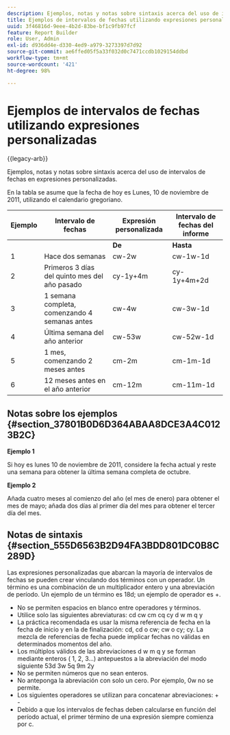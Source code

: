 ```yaml
---
description: Ejemplos, notas y notas sobre sintaxis acerca del uso de intervalos de fechas en expresiones personalizadas.
title: Ejemplos de intervalos de fechas utilizando expresiones personalizadas
uuid: 3f46816d-9eee-4b2d-83be-bf1c9fb97fcf
feature: Report Builder
role: User, Admin
exl-id: d936dd4e-d330-4ed9-a979-3273397d7d92
source-git-commit: ae6ffed05f5a33f032d0c7471ccdb1029154ddbd
workflow-type: tm+mt
source-wordcount: '421'
ht-degree: 98%

---
```


# Ejemplos de intervalos de fechas utilizando expresiones personalizadas

{{legacy-arb}}

Ejemplos, notas y notas sobre sintaxis acerca del uso de intervalos de fechas en expresiones personalizadas.

En la tabla se asume que la fecha de hoy es Lunes, 10 de noviembre de 2011, utilizando el calendario gregoriano.

| Ejemplo | Intervalo de fechas | Expresión personalizada | Intervalo de fechas del informe |
|---|---|---|---|
|  | | **De** | **Hasta** | |
| 1 | Hace dos semanas | cw-2w | cw-1w-1d | 26 de octubre a 1 de noviembre |
| 2 | Primeros 3 días del quinto mes del año pasado | cy-1y+4m | cy-1y+4m+2d | 1 a 3 de mayo de 2010 |
| 3 | 1 semana completa, comenzando 4 semanas antes | cw-4w | cw-3w-1d | 12 a 18 de octubre |
| 4 | Última semana del año anterior | cw-53w | cw-52w-1d | de noviembre a 9 de noviembre de 2010 |
| 5 | 1 mes, comenzando 2 meses antes | cm-2m | cm-1m-1d | 1 a 30 de septiembre |
| 6 | 12 meses antes en el año anterior | cm-12m | cm-11m-1d | 1 a 30 de noviembre de 2010 |

## Notas sobre los ejemplos {#section_37801B0D6D364ABAA8DCE3A4C0123B2C}

**Ejemplo 1**

Si hoy es lunes 10 de noviembre de 2011, considere la fecha actual y reste una semana para obtener la última semana completa de octubre.

**Ejemplo 2**

Añada cuatro meses al comienzo del año (el mes de enero) para obtener el mes de mayo; añada dos días al primer día del mes para obtener el tercer día del mes.

## Notas de sintaxis {#section_555D6563B2D94FA3BDD801DC0B8C289D}

Las expresiones personalizadas que abarcan la mayoría de intervalos de fechas se pueden crear vinculando dos términos con un operador. Un término es una combinación de un multiplicador entero y una abreviación de período. Un ejemplo de un término es 18d; un ejemplo de operador es +.

* No se permiten espacios en blanco entre operadores y términos.
* Utilice solo las siguientes abreviaturas: cd cw cm cq cy d w m q y
* La práctica recomendada es usar la misma referencia de fecha en la fecha de inicio y en la de finalización: cd, cd o cw; cw o cy; cy. La mezcla de referencias de fecha puede implicar fechas no válidas en determinados momentos del año.
* Los múltiplos válidos de las abreviaciones d w m q y se forman mediante enteros ( 1, 2, 3...) antepuestos a la abreviación del modo siguiente 53d 3w 5q 9m 2y
* No se permiten números que no sean enteros.
* No anteponga la abreviación con solo un cero. Por ejemplo, 0w no se permite.
* Los siguientes operadores se utilizan para concatenar abreviaciones: + -
* Debido a que los intervalos de fechas deben calcularse en función del período actual, el primer término de una expresión siempre comienza por c.
